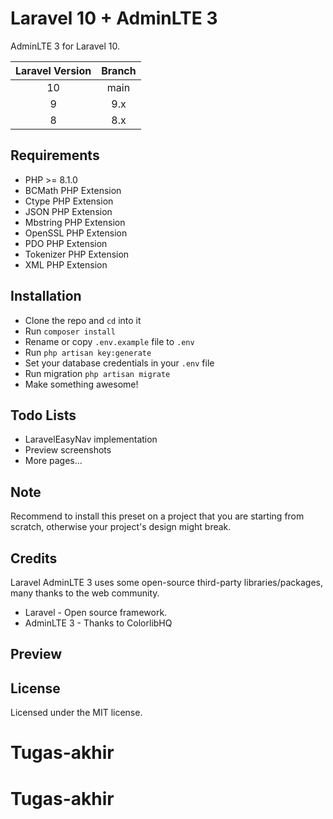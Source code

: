 # Laravel 10 + AdminLTE 3

AdminLTE 3 for Laravel 10.

| Laravel Version | Branch |
|:---------------:|:------:|
| 10              | main   |
| 9               | 9.x    |
| 8               | 8.x    |

## Requirements

- PHP >= 8.1.0
- BCMath PHP Extension
- Ctype PHP Extension
- JSON PHP Extension
- Mbstring PHP Extension
- OpenSSL PHP Extension
- PDO PHP Extension
- Tokenizer PHP Extension
- XML PHP Extension

## Installation

- Clone the repo and `cd` into it
- Run `composer install`
- Rename or copy `.env.example` file to `.env`
- Run `php artisan key:generate`
- Set your database credentials in your `.env` file
- Run migration `php artisan migrate`
- Make something awesome!

## Todo Lists
- LaravelEasyNav implementation
- Preview screenshots
- More pages...

## Note

Recommend to install this preset on a project that you are starting from scratch, otherwise your project's design might break.

## Credits

Laravel AdminLTE 3 uses some open-source third-party libraries/packages, many thanks to the web community.

- Laravel - Open source framework.
- AdminLTE 3 - Thanks to ColorlibHQ

## Preview

## License

Licensed under the MIT license.
# Tugas-akhir
# Tugas-akhir
